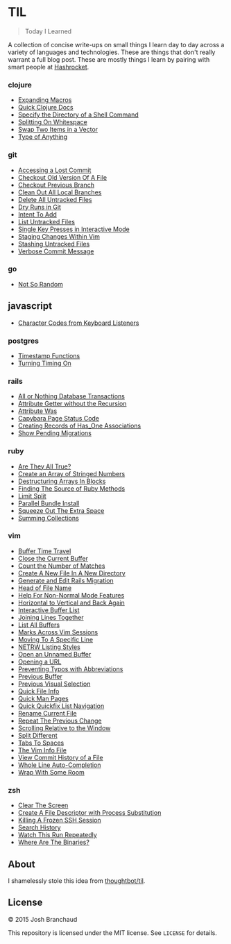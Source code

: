 # TIL

> Today I Learned

A collection of concise write-ups on small things I learn day to day across a
variety of languages and technologies. These are things that don't really
warrant a full blog post. These are mostly things I learn by pairing with
smart people at [Hashrocket](http://hashrocket.com/).

### clojure

- [Expanding Macros](clojure/expanding-macros.md)
- [Quick Clojure Docs](clojure/quick-clojure-docs.md)
- [Specify the Directory of a Shell Command](clojure/specify-the-directory-of-a-shell-command.md)
- [Splitting On Whitespace](clojure/splitting-on-whitespace.md)
- [Swap Two Items in a Vector](clojure/swap-two-items-in-a-vector.md)
- [Type of Anything](clojure/type-of-anything.md)

### git

- [Accessing a Lost Commit](git/accessing-a-lost-commit.md)
- [Checkout Old Version Of A File](git/checkout-old-version-of-a-file.md)
- [Checkout Previous Branch](git/checkout-previous-branch.md)
- [Clean Out All Local Branches](git/clean-out-all-local-branches.md)
- [Delete All Untracked Files](git/delete-all-untracked-files.md)
- [Dry Runs in Git](git/dry-runs-in-git.md)
- [Intent To Add](git/intent-to-add.md)
- [List Untracked Files](git/list-untracked-files.md)
- [Single Key Presses in Interactive Mode](git/single-key-presses-in-interactive-mode.md)
- [Staging Changes Within Vim](git/staging-changes-within-vim.md) 
- [Stashing Untracked Files](git/stashing-untracked-files.md)
- [Verbose Commit Message](git/verbose-commit-message.md)

### go

- [Not So Random](go/not-so-random.md)

## javascript

- [Character Codes from Keyboard Listeners](javascript/character-codes-from-keyboard-listeners.md)

### postgres

- [Timestamp Functions](postgres/timestamp-functions.md)
- [Turning Timing On](postgres/turning-timing-on.md)

### rails

- [All or Nothing Database Transactions](rails/all-or-nothing-database-transactions.md)
- [Attribute Getter without the Recursion](rails/attribute-getter-without-the-recursion.md)
- [Attribute Was](rails/attribute-was.md)
- [Capybara Page Status Code](rails/capybara-page-status-code.md)
- [Creating Records of Has_One Associations](rails/creating-records-of-has-one-associations.md)
- [Show Pending Migrations](rails/show-pending-migrations.md)

### ruby

- [Are They All True?](ruby/are-they-all-true.md)
- [Create an Array of Stringed Numbers](ruby/create-an-array-of-stringed-numbers.md)
- [Destructuring Arrays In Blocks](ruby/destructuring-arrays-in-blocks.md)
- [Finding The Source of Ruby Methods](ruby/finding-the-source-of-ruby-methods.md)
- [Limit Split](ruby/limit-split.md)
- [Parallel Bundle Install](ruby/parallel-bundle-install.md)
- [Squeeze Out The Extra Space](ruby/squeeze-out-the-extra-space.md)
- [Summing Collections](ruby/summing-collections.md)

### vim

- [Buffer Time Travel](vim/buffer-time-travel.md)
- [Close the Current Buffer](vim/close-the-current-buffer.md)
- [Count the Number of Matches](vim/count-the-number-of-matches.md)
- [Create A New File In A New Directory](vim/create-a-new-file-in-a-new-directory.md)
- [Generate and Edit Rails Migration](vim/generate-and-edit-rails-migration.md)
- [Head of File Name](vim/head-of-file-name.md)
- [Help For Non-Normal Mode Features](vim/help-for-non-normal-mode-features.md)
- [Horizontal to Vertical and Back Again](vim/horizontal-to-vertical-and-back-again.md)
- [Interactive Buffer List](vim/interactive-buffer-list.md)
- [Joining Lines Together](vim/joining-lines-together.md)
- [List All Buffers](vim/list-all-buffers.md)
- [Marks Across Vim Sessions](vim/marks-across-vim-sessions.md)
- [Moving To A Specific Line](vim/moving-to-a-specific-line.md)
- [NETRW Listing Styles](vim/netrw-listing-styles.md)
- [Open an Unnamed Buffer](vim/open-an-unnamed-buffer.md)
- [Opening a URL](vim/opening-a-url.md)
- [Preventing Typos with Abbreviations](vim/preventing-typos-with-abbreviations.md)
- [Previous Buffer](vim/previous-buffer.md)
- [Previous Visual Selection](vim/previous-visual-selection.md)
- [Quick File Info](vim/quick-file-info.md)
- [Quick Man Pages](vim/quick-man-pages.md)
- [Quick Quickfix List Navigation](vim/quick-quickfix-list-navigation.md)
- [Rename Current File](vim/rename-current-file.md)
- [Repeat The Previous Change](vim/repeat-the-previous-change.md)
- [Scrolling Relative to the Window](vim/scrolling-relative-to-the-window.md)
- [Split Different](vim/split-different.md)
- [Tabs To Spaces](vim/tabs-to-spaces.md)
- [The Vim Info File](vim/the-vim-info-file.md)
- [View Commit History of a File](vim/view-commit-history-of-a-file.md)
- [Whole Line Auto-Completion](vim/whole-line-auto-completion.md)
- [Wrap With Some Room](vim/wrap-with-some-room.md)

### zsh

- [Clear The Screen](zsh/clear-the-screen.md)
- [Create A File Descriptor with Process Substitution](zsh/create-a-file-descriptor-with-process-substitution.md)
- [Killing A Frozen SSH Session](zsh/killing-a-frozen-ssh-session.md)
- [Search History](zsh/search-history.md)
- [Watch This Run Repeatedly](zsh/watch-this-run-repeatedly.md)
- [Where Are The Binaries?](zsh/where-are-the-binaries.md)

## About

I shamelessly stole this idea from
[thoughtbot/til](https://github.com/thoughtbot/til).

## License

&copy; 2015 Josh Branchaud

This repository is licensed under the MIT license. See `LICENSE` for
details.

